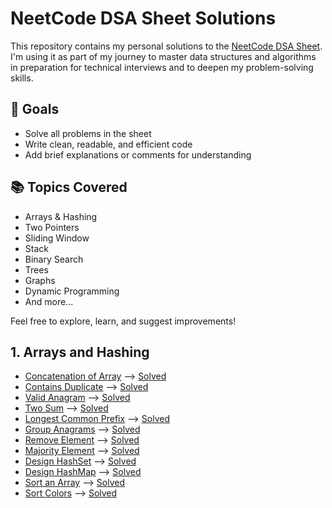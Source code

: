 # NeetCode DSA Sheet Solutions

This repository contains my personal solutions to the [NeetCode DSA Sheet](https://neetcode.io/). I'm using it as part of my journey to master data structures and algorithms in preparation for technical interviews and to deepen my problem-solving skills.

## 🚀 Goals
- Solve all problems in the sheet
- Write clean, readable, and efficient code
- Add brief explanations or comments for understanding

## 📚 Topics Covered
- Arrays & Hashing
- Two Pointers
- Sliding Window
- Stack
- Binary Search
- Trees
- Graphs
- Dynamic Programming
- And more...

Feel free to explore, learn, and suggest improvements!


## 1. Arrays and Hashing
- [Concatenation of Array](https://leetcode.com/problems/concatenation-of-array/description/) --> [Solved](/Arrays%20and%20Hashing/ConcatenationOfArray.java)
- [Contains Duplicate](https://leetcode.com/problems/contains-duplicate/description/) --> [Solved](/Arrays%20and%20Hashing/ContainsDuplicate.java)
- [Valid Anagram](https://leetcode.com/problems/valid-anagram/description/) --> [Solved](/Arrays%20and%20Hashing/ValidAnagram.java)
- [Two Sum](https://leetcode.com/problems/two-sum/description/) --> [Solved](/Arrays%20and%20Hashing/TwoSum.java)
- [Longest Common Prefix](https://leetcode.com/problems/longest-common-prefix/description/) --> [Solved](/Arrays%20and%20Hashing/LongestCommonPrefix.java)
- [Group Anagrams](https://leetcode.com/problems/group-anagrams/description/) --> [Solved](/Arrays%20and%20Hashing/GroupAnagrams.java)
- [Remove Element](https://leetcode.com/problems/remove-element/description/) --> [Solved](/Arrays%20and%20Hashing/RemoveElement.java)
- [Majority Element](https://leetcode.com/problems/majority-element/description/) --> [Solved](/Arrays%20and%20Hashing/MajorityElement.java)
- [Design HashSet](https://leetcode.com/problems/design-hashset/description/) --> [Solved](/Arrays%20and%20Hashing/DesignHashSet.java)
- [Design HashMap](https://leetcode.com/problems/design-hashmap/description/) --> [Solved](/Arrays%20and%20Hashing/DesignHashMap.java)
- [Sort an Array](https://leetcode.com/problems/sort-an-array/description/) --> [Solved](/Arrays%20and%20Hashing/SortAnArray.java)
- [Sort Colors](https://leetcode.com/problems/sort-colors/description/) --> [Solved](/Arrays%20and%20Hashing/SortColors.java)